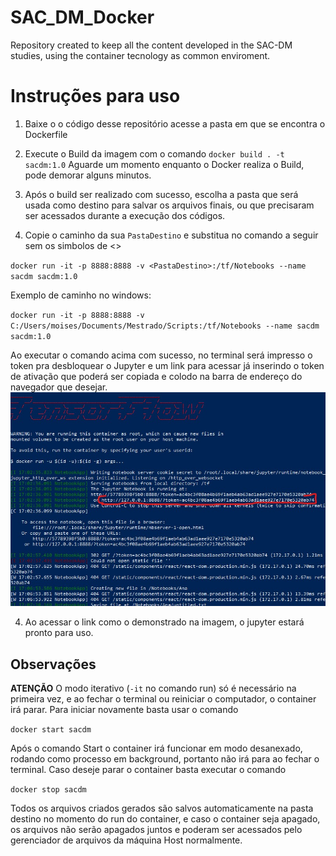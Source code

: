 # SAC_DM_Docker
Repository created to keep all the content developed in the SAC-DM studies, using the container tecnology as common enviroment.

# Instruções para uso
1. Baixe o o código desse repositório acesse a pasta em que se encontra o Dockerfile
2. Execute o Build da imagem com o comando `docker build . -t sacdm:1.0`
Aguarde um momento enquanto o Docker realiza o Build, pode demorar alguns minutos.
3. Após o build ser realizado com sucesso, escolha a pasta que será usada como destino para salvar os arquivos finais, ou que precisaram ser acessados durante a execução dos códigos.

3. Copie o caminho da sua `PastaDestino` e substitua no comando a seguir sem os simbolos de <>

`docker run -it -p 8888:8888 -v <PastaDestino>:/tf/Notebooks --name sacdm sacdm:1.0`

Exemplo de caminho no windows:

`docker run -it -p 8888:8888 -v C:/Users/moises/Documents/Mestrado/Scripts:/tf/Notebooks --name sacdm sacdm:1.0`

Ao executar o comando acima com sucesso, no terminal será impresso o token pra desbloquear o Jupyter e um link para acessar já inserindo o token de ativação que poderá ser copiada e colodo na barra de endereço do navegador que desejar.
![Terminal](images/terminal.jpeg)

4. Ao acessar o link como o demonstrado na imagem, o jupyter estará pronto para uso.
## Observações
**ATENÇÃO** O modo iterativo (`-it` no comando run) só é necessário na primeira vez, e ao fechar o terminal ou reiniciar o computador, o container irá parar. Para iniciar novamente basta usar o comando 

`docker start sacdm`

Após o comando Start o container irá funcionar em modo desanexado, rodando como processo em background, portanto não irá para ao fechar o terminal. Caso deseje parar o container basta executar o comando

`docker stop sacdm`

Todos os arquivos criados gerados são salvos automaticamente na pasta destino no momento do run do container, e caso o container seja apagado, os arquivos não serão apagados juntos e poderam ser acessados pelo gerenciador de arquivos da máquina Host normalmente.
